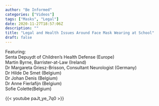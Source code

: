 ```yaml
---
author: "Be Informed"
categories: ["Videos"]
tags: ["Masks", "Legal"]
date: 2020-11-27T18:57:06Z
description: ""
title: "Legal and Health Issues Around Face Mask Wearing at School"
draft: false
---
```


Featuring:   
Senta Depuydt of Children’s Health Defense (Europe)   
Martin Byrne, Barrister-at-Law (Ireland)   
Dr Margareta Griesz-Brisson, Consultant Neurologist (Germany)  
Dr Hilde De Smet (Belgium)  
Dr Johan Denis (Belgium)  
Dr Anne Fierlafijn (Belgium)  
Sofie Colette(Belgium)  

{{< youtube paJt_ye_7q0 >}}

